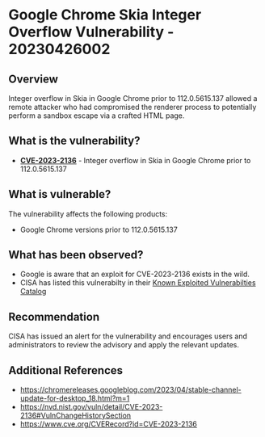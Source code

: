 # Google Chrome Skia Integer Overflow Vulnerability - 20230426002

## Overview

Integer overflow in Skia in Google Chrome prior to 112.0.5615.137 allowed a remote attacker who had compromised the renderer process to potentially perform a sandbox escape via a crafted HTML page.

## What is the vulnerability?

- [**CVE-2023-2136**](https://cve.mitre.org/cgi-bin/cvename.cgi?name=CVE-XXXX-XXXXX) - Integer overflow in Skia in Google Chrome prior to 112.0.5615.137

## What is vulnerable?

The vulnerability affects the following products:

- Google Chrome versions prior to 112.0.5615.137

## What has been observed?

- Google is aware that an exploit for CVE-2023-2136 exists in the wild.
- CISA has listed this vulnerabilty in their [Known Exploited Vulnerabilties Catalog](https://nvd.nist.gov/vuln/detail/CVE-2023-2136)

## Recommendation

CISA has issued an alert for the vulnerability and encourages users and administrators to review the advisory and apply the relevant updates.

## Additional References

- <https://chromereleases.googleblog.com/2023/04/stable-channel-update-for-desktop_18.html?m=1>
- <https://nvd.nist.gov/vuln/detail/CVE-2023-2136#VulnChangeHistorySection>
- <https://www.cve.org/CVERecord?id=CVE-2023-2136>
